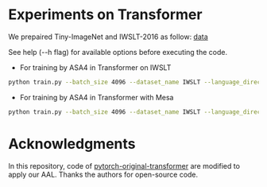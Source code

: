 # Experiments on Transformer

We prepaired Tiny-ImageNet and IWSLT-2016 as follow: [data](https://drive.google.com/drive/folders/1gogdZW1AUolzVuYBm86r0cIiKo8m32aL?usp=sharing)

See help (--h flag) for available options before executing the code.

+ For training by ASA4 in Transformer on IWSLT
```bash
python train.py --batch_size 4096 --dataset_name IWSLT --language_direction G2E --learning_rule asa4 --dataset_path DATA_PATH --device 0
```

+ For training by ASA4 in Transformer with Mesa
```bash
python train.py --batch_size 4096 --dataset_name IWSLT --language_direction G2E --learning_rule asa4 --dataset_path DATA_PATH --mesa True --mesa_policy POLICY_PATH --device 0
```

# Acknowledgments

 In this repository, code of [pytorch-original-transformer](https://github.com/gordicaleksa/pytorch-original-transformer) are modified to apply our AAL. Thanks the authors for open-source code.
